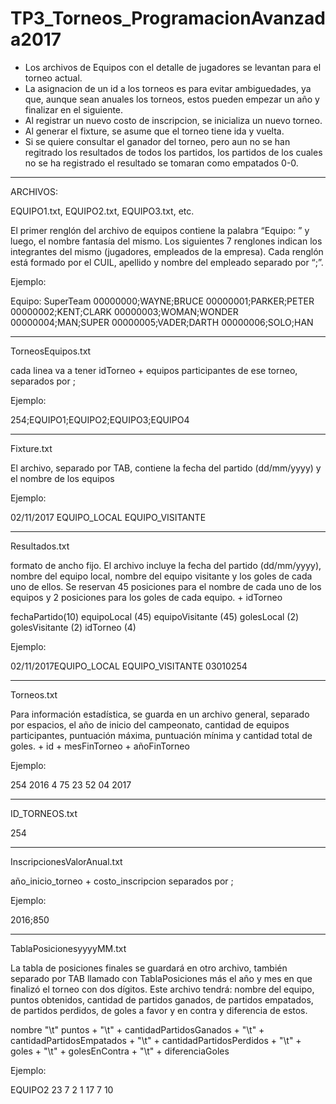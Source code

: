 # TP3_Torneos_ProgramacionAvanzada2017

- Los archivos de Equipos con el detalle de jugadores se levantan para el torneo actual.
- La asignacion de un id a los torneos es para evitar ambiguedades, ya que, aunque sean anuales los torneos, estos pueden empezar un año y finalizar en el siguiente.
- Al registrar un nuevo costo de inscripcion, se inicializa un nuevo torneo.
- Al generar el fixture, se asume que el torneo tiene ida y vuelta.
- Si se quiere consultar el ganador del torneo, pero aun no se han regitrado los resultados de todos los partidos, los partidos de los cuales 	no se ha registrado el resultado se tomaran como empatados 0-0.

----------------------------------------------------------------------------------------------------------------
ARCHIVOS:

EQUIPO1.txt, EQUIPO2.txt, EQUIPO3.txt, etc.

El primer renglón del archivo de equipos contiene la palabra “Equipo: ” y luego, el
nombre fantasía del mismo. Los siguientes 7 renglones indican los integrantes del
mismo (jugadores, empleados de la empresa). Cada renglón está formado por el
CUIL, apellido y nombre del empleado separado por “;”.

Ejemplo:

Equipo: SuperTeam
00000000;WAYNE;BRUCE
00000001;PARKER;PETER
00000002;KENT;CLARK
00000003;WOMAN;WONDER
00000004;MAN;SUPER
00000005;VADER;DARTH
00000006;SOLO;HAN




---------------------------------------------------------------------------------------------

TorneosEquipos.txt

cada linea va a tener idTorneo + equipos participantes de ese torneo, separados por ;

Ejemplo:

254;EQUIPO1;EQUIPO2;EQUIPO3;EQUIPO4

---------------------------------------------------------------------------------------------

Fixture.txt

El archivo, separado por TAB, contiene la fecha del partido
(dd/mm/yyyy) y el nombre de los equipos

Ejemplo:

02/11/2017	EQUIPO_LOCAL	EQUIPO_VISITANTE

---------------------------------------------------------------------------------------------

Resultados.txt

formato de ancho fijo. El archivo incluye la fecha del partido (dd/mm/yyyy),
nombre del equipo local, nombre del equipo visitante y los goles de cada uno de
ellos. Se reservan 45 posiciones para el nombre de cada uno de los equipos y 2
posiciones para los goles de cada equipo. + idTorneo

fechaPartido(10)
equipoLocal (45)
equipoVisitante (45)
golesLocal (2)
golesVisitante (2)
idTorneo (4)

Ejemplo:

02/11/2017EQUIPO_LOCAL                                 EQUIPO_VISITANTE                             03010254

---------------------------------------------------------------------------------------------

Torneos.txt

Para información estadística, se guarda en un archivo general, separado por
espacios, el año de inicio del campeonato, cantidad de equipos participantes,
puntuación máxima, puntuación mínima y cantidad total de goles. + id + mesFinTorneo + añoFinTorneo

Ejemplo:

254 2016 4 75 23 52 04 2017

---------------------------------------------------------------------------------------------

ID_TORNEOS.txt

254

---------------------------------------------------------------------------------------------

InscripcionesValorAnual.txt

año_inicio_torneo + costo_inscripcion separados por ;

Ejemplo:

2016;850

---------------------------------------------------------------------------------------------

TablaPosicionesyyyyMM.txt

La tabla de posiciones finales se guardará en otro archivo, también separado por
TAB llamado con TablaPosiciones más el año y mes en que finalizó el torneo con
dos dígitos. Este archivo tendrá: nombre del equipo, puntos obtenidos, cantidad de
partidos ganados, de partidos empatados, de partidos perdidos, de goles a favor y
en contra y diferencia de estos.

nombre  "\t"
puntos + "\t" +
cantidadPartidosGanados + "\t" +
cantidadPartidosEmpatados + "\t" +
cantidadPartidosPerdidos + "\t" +
goles + "\t" +
golesEnContra + "\t" +
diferenciaGoles		

Ejemplo:

EQUIPO2	23	7	2	1	17	7	10

